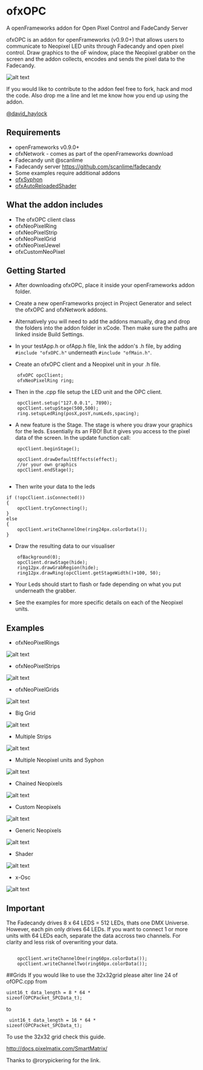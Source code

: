 ofxOPC
======

A openFrameworks addon for Open Pixel Control and FadeCandy Server

ofxOPC is an addon for openFrameworks (v0.9.0+) that allows users to communicate to Neopixel LED units through Fadecandy and open pixel control. Draw graphics to the oF window, place the Neopixel grabber on the screen and the addon collects, encodes and sends the pixel data to the Fadecandy.

![alt text](images/ofxOPC.gif "gif")

If you would like to contribute to the addon feel free to fork, hack and mod the code.
Also drop me a line and let me know how you end up using the addon.

[@david_haylock](https://twitter.com/david_haylock)

## Requirements

- openFrameworks v0.9.0+
- ofxNetwork - comes as part of the openFrameworks download
- Fadecandy unit @scanlime
- Fadecandy server <a href='https://github.com/scanlime/fadecandy'>https://github.com/scanlime/fadecandy</a> 
- Some examples require additional addons
- [ofxSyphon](https://github.com/astellato/ofxSyphon)
- [ofxAutoReloadedShader](https://github.com/andreasmuller/ofxAutoReloadedShader)

## What the addon includes

- The ofxOPC client class
- ofxNeoPixelRing
- ofxNeoPixelStrip
- ofxNeoPixelGrid
- ofxNeoPixelJewel
- ofxCustomNeoPixel

## Getting Started

- After downloading ofxOPC, place it inside your openFrameworks addon folder.

- Create a new openFrameworks project in Project Generator and select the ofxOPC and ofxNetwork addons.

- Alternatively you will need to add the addons manually, drag and drop the folders into the addon folder in xCode. Then make sure the paths are linked inside Build Settings. 

- In your testApp.h or ofApp.h file, link the addon's .h file, by adding  ```#include "ofxOPC.h"``` underneath ```#include "ofMain.h"```.

- Create an ofxOPC client and a Neopixel unit in your .h file.

```
	ofxOPC opcClient;
	ofxNeoPixelRing ring;
```

- Then in the .cpp file setup the LED unit and the OPC client.

```
	opcClient.setup("127.0.0.1", 7890);
	opcClient.setupStage(500,500);
	ring.setupLedRing(posX,posY,numLeds,spacing);
```

- A new feature is the Stage. The stage is where you draw your graphics for the leds. Essentially its an FBO! But it gives you access to the pixel data of the screen. In the update function call:

```
    opcClient.beginStage();
    
    opcClient.drawDefaultEffects(effect);
    //or your own graphics
    opcClient.endStage();
    
```
- Then write your data to the leds

````
if (!opcClient.isConnected()) 
{
	opcClient.tryConnecting();
}
else
{
	opcClient.writeChannelOne(ring24px.colorData());
}
````

- Draw the resulting data to our visualiser

```
    ofBackground(0);
    opcClient.drawStage(hide);
    ring12px.drawGrabRegion(hide);
    ring12px.drawRing(opcClient.getStageWidth()+100, 50);
```

- Your Leds should start to flash or fade depending on what you put underneath the grabber.

- See the examples for more specific details on each of the Neopixel units.

## Examples
- ofxNeoPixelRings

![alt text](images/example_ofxNeoPixelRings.gif "rings.gif")

- ofxNeoPixelStrips

![alt text](images/example_ofxNeoPixelStrips.gif "strips.gif")

- ofxNeoPixelGrids

![alt text](images/example_ofxNeoPixelGrids.gif "grids.gif")

- Big Grid

![alt text](images/example_BigGrid.gif "biggrid.gif")

- Multiple Strips

![alt text](images/example_multiple_ofxNeoPixelStrips.gif "multiplestrips.gif")

- Multiple Neopixel units and Syphon

![alt text](images/example_syphon_input.gif "syphon.gif")

- Chained Neopixels

![alt text](images/example_chaining.gif "chaining.gif")

- Custom Neopixels

![alt text](images/example_custom_neopixel_object.gif "Custom.gif")

- Generic Neopixels

![alt text](images/example_generic_neopixels.gif "Custom.gif")

- Shader 

![alt text](images/example_shaders.gif "Shader.gif")

- x-Osc

![alt text](images/example_x-osc.gif "XOSC.gif")

## Important 

The Fadecandy drives 8 x 64 LEDS = 512 LEDs, thats one DMX Universe. However, each pin only drives 64 LEDs. If you want to connect 1 or more units with 64 LEDs each, separate the data accross two channels. For clarity and less risk of overwriting your data.

<code>
	opcClient.writeChannelOne(ring60px.colorData());
	opcClient.writeChannelTwo(ring60px.colorData());
</code>

##Grids
If you would like to use the 32x32grid please alter line 24 of ofOPC.cpp from

<code>uint16_t data_length = 8 * 64 * sizeof(OPCPacket_SPCData_t);</code>

to 

<code> uint16_t data_length = 16 * 64 * sizeof(OPCPacket_SPCData_t);</code>

To use the 32x32 grid check this guide.

<a href='http://docs.pixelmatix.com/SmartMatrix/'>http://docs.pixelmatix.com/SmartMatrix/</a>

Thanks to @rorypickering for the link.
